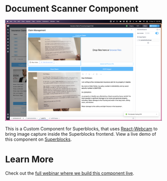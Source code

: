 # Document Scanner Component

[![Photo of the Document Scanner](../screenshots/documentScanner.png)](https://app.superblocks.com/applications/2e56b26c-bb1c-4c37-9926-a4dc70272fe4/pages/9c2bda3c-f6c5-46fd-bd91-4a46f2627d49)

This is a Custom Component for Superblocks, that uses [React-Webcam](https://github.com/mozmorris/react-webcam) to bring image capture inside the Superblocks frontend. View a live demo of this component on [Superblocks](https://app.superblocks.com/applications/2e56b26c-bb1c-4c37-9926-a4dc70272fe4/pages/9c2bda3c-f6c5-46fd-bd91-4a46f2627d49).

Learn More
=======

Check out the [full webinar where we build this component live](https://www.youtube.com/watch?v=tgV_JE4AW60).
